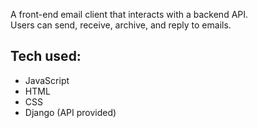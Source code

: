 
A front-end email client that interacts with a backend API.  
Users can send, receive, archive, and reply to emails.

## Tech used:
- JavaScript
- HTML
- CSS
- Django (API provided)
